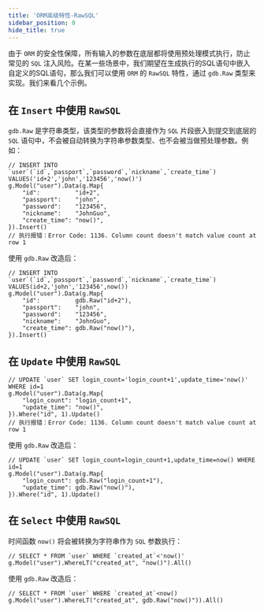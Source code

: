 ```yaml
---
title: 'ORM高级特性-RawSQL'
sidebar_position: 0
hide_title: true
---
```


由于 `ORM` 的安全性保障，所有输入的参数在底层都将使用预处理模式执行，防止常见的 `SQL` 注入风险。在某一些场景中，我们期望在生成执行的SQL语句中嵌入自定义的SQL语句，那么我们可以使用 `ORM` 的 `RawSQL` 特性，通过 `gdb.Raw` 类型来实现。我们来看几个示例。

## 在 `Insert` 中使用 `RawSQL`

`gdb.Raw` 是字符串类型，该类型的参数将会直接作为 `SQL` 片段嵌入到提交到底层的 `SQL` 语句中，不会被自动转换为字符串参数类型、也不会被当做预处理参数。例如：

```
// INSERT INTO `user`(`id`,`passport`,`password`,`nickname`,`create_time`) VALUES('id+2','john','123456','now()')
g.Model("user").Data(g.Map{
	"id":          "id+2",
	"passport":    "john",
	"password":    "123456",
	"nickname":    "JohnGuo",
	"create_time": "now()",
}).Insert()
// 执行报错：Error Code: 1136. Column count doesn't match value count at row 1
```

使用 `gdb.Raw` 改造后：

```
// INSERT INTO `user`(`id`,`passport`,`password`,`nickname`,`create_time`) VALUES(id+2,'john','123456',now())
g.Model("user").Data(g.Map{
	"id":          gdb.Raw("id+2"),
	"passport":    "john",
	"password":    "123456",
	"nickname":    "JohnGuo",
	"create_time": gdb.Raw("now()"),
}).Insert()
```

## 在 `Update` 中使用 `RawSQL`

```
// UPDATE `user` SET login_count='login_count+1',update_time='now()' WHERE id=1
g.Model("user").Data(g.Map{
    "login_count": "login_count+1",
    "update_time": "now()",
}).Where("id", 1).Update()
// 执行报错：Error Code: 1136. Column count doesn't match value count at row 1
```

使用 `gdb.Raw` 改造后：

```
// UPDATE `user` SET login_count=login_count+1,update_time=now() WHERE id=1
g.Model("user").Data(g.Map{
    "login_count": gdb.Raw("login_count+1"),
    "update_time": gdb.Raw("now()"),
}).Where("id", 1).Update()
```

## 在 `Select` 中使用 `RawSQL`

时间函数 `now()` 将会被转换为字符串作为 `SQL` 参数执行：

```
// SELECT * FROM `user` WHERE `created_at`<'now()'
g.Model("user").WhereLT("created_at", "now()").All()
```

使用 `gdb.Raw` 改造后：

```
// SELECT * FROM `user` WHERE `created_at`<now()
g.Model("user").WhereLT("created_at", gdb.Raw("now()")).All()
```